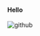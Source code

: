 #### Hello 
![github](https://img.shields.io/badge/GitHub-000000?style=for-the-badge&logo=GitHub&logoColor=white)
